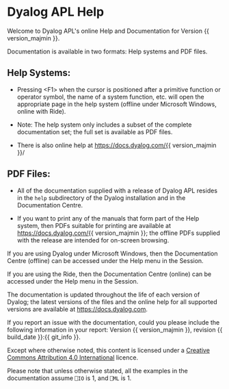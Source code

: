 # Dyalog APL Help

Welcome to Dyalog APL's online Help and Documentation for Version {{ version_majmin }}.

Documentation is available in two formats: Help systems and PDF files.

## Help Systems:

* Pressing &lt;F1&gt; when the cursor is positioned after a primitive function or operator symbol, the name of a system function, etc. will open the appropriate page in the help system (offline under Microsoft Windows, online with Ride).

* Note: The help system only includes a subset of the complete documentation set; the full set is available as PDF files.

* There is also online help at https://docs.dyalog.com/{{ version_majmin }}/

## PDF Files:

* All of the documentation supplied with a release of Dyalog APL resides in the `help` subdirectory of the Dyalog installation and in the Documentation Centre.

* If you want to print any of the manuals that form part of the Help system, then PDFs suitable for printing are available at https://docs.dyalog.com/{{ version_majmin }}; the offline PDFs supplied with the release are intended for on-screen browsing.

If you are using Dyalog under Microsoft Windows, then the Documentation Centre (offline) can be accessed under the Help menu in the Session.

If you are using the Ride, then the Documentation Centre (online) can be accessed under the Help menu in the Session.

The documentation is updated throughout the life of each version of Dyalog; the latest versions of the files and the online help for all supported versions are available at https://docs.dyalog.com.

If you report an issue with the documentation, could you please include the following information in your report: Version {{ version_majmin }}, revision {{ build_date }}:{{ git_info }}.

Except where otherwise noted, this content is licensed under a [Creative Commons Attribution 4.0 International](https://creativecommons.org/licenses/by/4.0/) licence. 

Please note that unless otherwise stated, all the examples in the documentation assume `⎕IO` is 1, and `⎕ML` is 1.